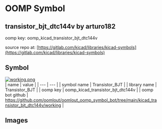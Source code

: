 # OOMP Symbol  
## transistor_bjt_dtc144v  by arturo182  
  
oomp key: oomp_kicad_transistor_bjt_dtc144v  
  
source repo at: [https://gitlab.com/kicad/libraries/kicad-symbols](https://gitlab.com/kicad/libraries/kicad-symbols)  
## Symbol  
  
[![working.png](working_600.png)](working.png)  
| name | value | 
| --- | --- | 
| symbol name | Transistor_BJT | 
| library name | Transistor_BJT | 
| oomp key | oomp_kicad_transistor_bjt_dtc144v | 
| oomp bot github | https://github.com/oomlout/oomlout_oomp_symbol_bot/tree/main/kicad_transistor_bjt_dtc144v/working | 
## Images  
